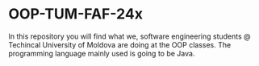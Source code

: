# OOP-TUM-FAF-24x
In this repository you will find what we, software engineering students @ Techincal University of Moldova are doing at the OOP classes. The programming language mainly used is going to be Java.
